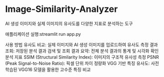 # Image-Similarity-Analyzer
AI 생성 이미지와 실제 이미지의 유사도를 다양한 지표로 분석하는 도구

애플리케이션 실행:streamlit run app.py

사용 방법
유사도 비교: 실제 이미지와 AI 생성 이미지를 업로드하여 유사도 측정
결과 조회: 저장된 분석 결과 검색 및 조회
결과 요약: 전체 분석 결과의 통계 및 시각화 확인
분석 지표
SSIM (Structural Similarity Index): 이미지의 구조적 유사성 측정
PSNR (Peak Signal-to-Noise Ratio): 픽셀 단위 차이 정량화
VGG 기반 특징 유사도: 사전 학습된 VGG16 모델을 활용한 고수준 특징 비교
